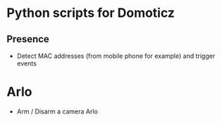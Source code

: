 # Python scripts for Domoticz

## Presence
* Detect MAC addresses (from mobile phone for example) and trigger events

# Arlo
* Arm / Disarm a camera Arlo

